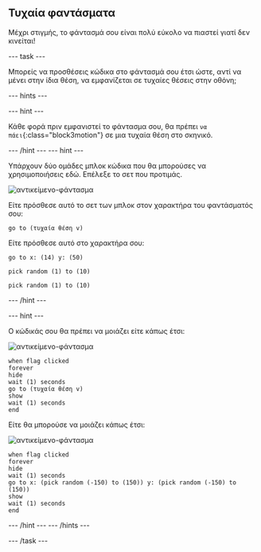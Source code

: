 ## Τυχαία φαντάσματα

Μέχρι στιγμής, το φάντασμά σου είναι πολύ εύκολο να πιαστεί γιατί δεν κινείται!

--- task ---

Μπορείς να προσθέσεις κώδικα στο φάντασμά σου έτσι ώστε, αντί να μένει στην ίδια θέση, να εμφανίζεται σε τυχαίες θέσεις στην οθόνη;

--- hints ---


--- hint ---

Κάθε φορά πριν εμφανιστεί το φάντασμα σου, θα πρέπει `να πάει`{:class="block3motion"} σε μια τυχαία θέση στο σκηνικό.

--- /hint --- --- hint ---

Υπάρχουν δύο ομάδες μπλοκ κώδικα που θα μπορούσες να χρησιμοποιήσεις εδώ. Επέλεξε το σετ που προτιμάς.

![αντικείμενο-φάντασμα](images/ghost-sprite.png)

Είτε πρόσθεσε αυτό το σετ των μπλοκ στον χαρακτήρα του φαντάσματός σου:

```blocks3
go to (τυχαία θέση v)
```

Είτε πρόσθεσε αυτό στο χαρακτήρα σου:

```blocks3
go to x: (14) y: (50)

pick random (1) to (10)

pick random (1) to (10)
```

--- /hint ---

--- hint ---

Ο κώδικάς σου θα πρέπει να μοιάζει είτε κάπως έτσι:

![αντικείμενο-φάντασμα](images/ghost-sprite.png)

```blocks3
when flag clicked
forever
hide
wait (1) seconds
go to (τυχαία θέση v)
show
wait (1) seconds
end
```

Είτε θα μπορούσε να μοιάζει κάπως έτσι:

![αντικείμενο-φάντασμα](images/ghost-sprite.png)

```blocks3
when flag clicked
forever
hide
wait (1) seconds
go to x: (pick random (-150) to (150)) y: (pick random (-150) to (150))
show
wait (1) seconds
end
```

--- /hint --- --- /hints ---

--- /task ---